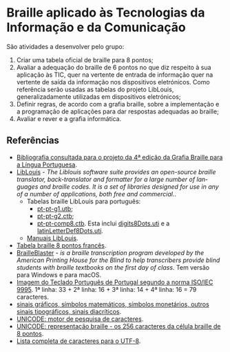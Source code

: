 # Braille aplicado às Tecnologias da Informação e da Comunicação

São atividades a desenvolver pelo grupo:

1. Criar uma tabela oficial de braille para 8 pontos;
2. Avaliar a adequação do braille de 6 pontos no que diz respeito à sua aplicação às TIC, quer na vertente de entrada de informação quer na vertente de saída da informação nos dispositivos eletrónicos. Como referência serão usadas as tabelas do projeto LibLouis, generalizadamente utilizadas em dispositivos eletrónicos;
3. Definir regras, de acordo com a grafia braille, sobre a implementação e a programação de aplicações para dar respostas adequadas ao braille;
4. Avaliar e rever e a grafia informática.

## Referências

- [Bibliografia consultada para o projeto da 4ª edição da Grafia Braille para a Língua Portuguesa](bibliografia.md).
- [LibLouis](http://liblouis.org) - <em lang="en" xml:lang="en">The Liblouis software suite provides an open-source braille translator, back-translator and formatter for a large number of languages and braille codes. It is a set of libraries designed for use in any of a number of applications, both free and commercial.</em>.
  - Tabelas braille LibLouis para português:
    - [pt-pt-g1.utb](https://github.com/liblouis/liblouis/blob/master/tables/pt-pt-g1.utb);
    - [pt-pt-g2.ctb](https://github.com/liblouis/liblouis/blob/master/tables/pt-pt-g2.ctb);
    - [pt-pt-comp8.ctb](https://github.com/liblouis/liblouis/blob/master/tables/pt-pt-comp8.ctb). Esta inclui [digits8Dots.uti](https://github.com/liblouis/liblouis/blob/master/tables/digits8Dots.uti) e a [latinLetterDef8Dots.uti](https://github.com/liblouis/liblouis/blob/master/tables/latinLetterDef8Dots.uti).
  - [Manuais LibLouis](http://liblouis.org/documentation/).
- [Tabela braille 8 pontos francês](https://github.com/liblouis/liblouis/blob/master/tables/fr-bfu-comp8.utb).
- [BrailleBlaster](http://brailleblaster.org/download.php) - <em lang="en" xml:lang="en">is a braille transcription program developed by the American Printing House for the Blind to help transcribers provide blind students with braille textbooks on the first day of class</em>. Tem versão para Windows e para macOS.
- [Imagem do Teclado Português de Portugal segundo a norma ISO/IEC 9995](https://upload.wikimedia.org/wikipedia/commons/thumb/2/2c/KB_Portuguese.svg/1200px-KB_Portuguese.svg.png). 1ª linha: 33 + 2ª linha: 16 + 3ª linha: 14 + 4ª linha: 16 = 79 caracteres.
- [sinais gráficos, símbolos matemáticos, símbolos monetários, outros sinais tipográficos, sinais diacríticos](https://pt.wikipedia.org/wiki/Apóstrofo).
- [UNICODE: motor de pesquisa de caracteres](http://www.fileformat.info/info/unicode/char/search.htm).
- [UNICODE: representação braille - os 256 caracteres da célula braille de 8 pontos](https://unicode-table.com/en/blocks/braille-patterns/).
- [Lista completa de caracteres para o UTF-8](https://www.fileformat.info/info/charset/UTF-8/list.htm).

